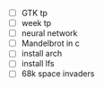 
- [ ] GTK tp
- [ ] week tp
- [ ] neural network 
- [ ] Mandelbrot in c
- [ ] install arch
- [ ] install lfs
- [ ] 68k space invaders